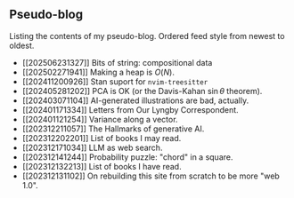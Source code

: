 ## Pseudo-blog
Listing the contents of my pseudo-blog. Ordered feed style from newest to
oldest.

* [[202506231327]] Bits of string: compositional data
* [[202502271941]] Making a heap is $O(N)$.
* [[202411200926]] Stan suport for `nvim-treesitter`
* [[202405281202]] PCA is OK (or the Davis-Kahan $\sin \theta$ theorem).
* [[202403071104]] AI-generated illustrations are bad, actually.
* [[202401171334]] Letters from Our Lyngby Correspondent.
* [[202401121254]] Variance along a vector.
* [[202312211057]] The Hallmarks of generative AI.
* [[202312202201]] List of books I may read.
* [[202312171034]] LLM as web search.
* [[202312141244]] Probability puzzle: "chord" in a square.
* [[202312132213]] List of books I have read.
* [[202312131102]] On rebuilding this site from scratch to be more "web 1.0".

